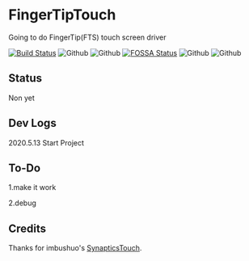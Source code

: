 # FingerTipTouch
Going to do FingerTip(FTS) touch screen driver

[![Build Status](https://dev.azure.com/nekokecore/FocalTechSystemsTouch/_apis/build/status/nekokecore.FocalTechSystemsTouch?branchName=master)](https://dev.azure.com/nekokecore/FocalTechSystemsTouch/_build/latest?definitionId=1&branchName=master)
![Github](https://img.shields.io/github/last-commit/NekokeCore/FocalTechSystemsTouch)
![Github](https://img.shields.io/github/issues/NekokeCore/FocalTechSystemsTouch)
[![FOSSA Status](https://app.fossa.com/api/projects/git%2Bgithub.com%2FNekokeCore%2FFocalTechSystemsTouch.svg?type=shield)](https://app.fossa.com/projects/git%2Bgithub.com%2FNekokeCore%2FFocalTechSystemsTouch?ref=badge_shield)
![Github](https://img.shields.io/github/downloads/NekokeCore/FocalTechSystemsTouch/total)
![Github](https://img.shields.io/github/v/release/NekokeCore/FocalTechSystemsTouch?include_prereleases)

## Status 
 Non yet

## Dev Logs
2020.5.13 Start Project

## To-Do
1.make it work

2.debug

## Credits
Thanks for imbushuo's [SynapticsTouch](https://github.com/imbushuo/SynapticsTouch).
